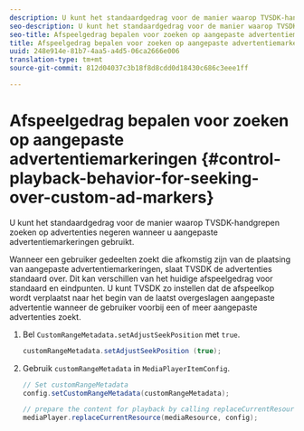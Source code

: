 ```yaml
---
description: U kunt het standaardgedrag voor de manier waarop TVSDK-handgrepen zoeken op advertenties negeren wanneer u aangepaste advertentiemarkeringen gebruikt.
seo-description: U kunt het standaardgedrag voor de manier waarop TVSDK-handgrepen zoeken op advertenties negeren wanneer u aangepaste advertentiemarkeringen gebruikt.
seo-title: Afspeelgedrag bepalen voor zoeken op aangepaste advertentiemarkeringen
title: Afspeelgedrag bepalen voor zoeken op aangepaste advertentiemarkeringen
uuid: 248e914e-81b7-4aa5-a4d5-06ca2666e006
translation-type: tm+mt
source-git-commit: 812d04037c3b18f8d8cdd0d18430c686c3eee1ff

---
```



# Afspeelgedrag bepalen voor zoeken op aangepaste advertentiemarkeringen {#control-playback-behavior-for-seeking-over-custom-ad-markers}

U kunt het standaardgedrag voor de manier waarop TVSDK-handgrepen zoeken op advertenties negeren wanneer u aangepaste advertentiemarkeringen gebruikt.

Wanneer een gebruiker gedeelten zoekt die afkomstig zijn van de plaatsing van aangepaste advertentiemarkeringen, slaat TVSDK de advertenties standaard over. Dit kan verschillen van het huidige afspeelgedrag voor standaard en eindpunten. U kunt TVSDK zo instellen dat de afspeelkop wordt verplaatst naar het begin van de laatst overgeslagen aangepaste advertentie wanneer de gebruiker voorbij een of meer aangepaste advertenties zoekt.

1. Bel `CustomRangeMetadata.setAdjustSeekPosition` met `true`.

   ```java
   customRangeMetadata.setAdjustSeekPosition (true);
   ```

1. Gebruik `customRangeMetadata` in `MediaPlayerItemConfig`.

   ```java
   // Set customRangeMetadata 
   config.setCustomRangeMetadata(customRangeMetadata); 
   
   // prepare the content for playback by calling replaceCurrentResource 
   mediaPlayer.replaceCurrentResource(mediaResource, config); 
   ```

